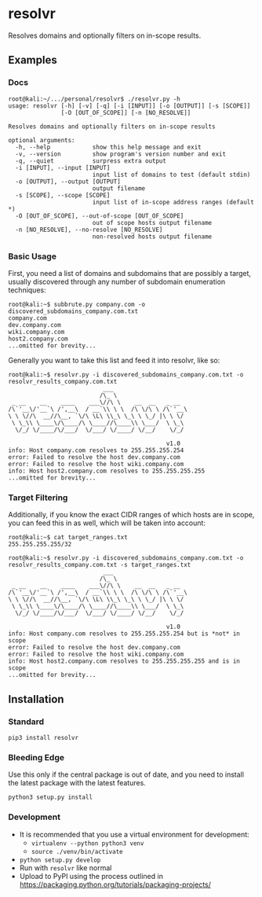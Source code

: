 # resolvr

Resolves domains and optionally filters on in-scope results.

## Examples

### Docs
~~~
root@kali:~/.../personal/resolvr$ ./resolvr.py -h
usage: resolvr [-h] [-v] [-q] [-i [INPUT]] [-o [OUTPUT]] [-s [SCOPE]]
               [-O [OUT_OF_SCOPE]] [-n [NO_RESOLVE]]

Resolves domains and optionally filters on in-scope results

optional arguments:
  -h, --help            show this help message and exit
  -v, --version         show program's version number and exit
  -q, --quiet           surpress extra output
  -i [INPUT], --input [INPUT]
                        input list of domains to test (default stdin)
  -o [OUTPUT], --output [OUTPUT]
                        output filename
  -s [SCOPE], --scope [SCOPE]
                        input list of in-scope address ranges (default *)
  -O [OUT_OF_SCOPE], --out-of-scope [OUT_OF_SCOPE]
                        out of scope hosts output filename
  -n [NO_RESOLVE], --no-resolve [NO_RESOLVE]
                        non-resolved hosts output filename

~~~

### Basic Usage
First, you need a list of domains and subdomains that are possibly a target, usually discovered through any number of subdomain enumeration techniques:

~~~
root@kali:~$ subbrute.py company.com -o discovered_subdomains_company.com.txt
company.com
dev.company.com
wiki.company.com
host2.company.com
...omitted for brevity...
~~~

Generally you want to take this list and feed it into resolvr, like so:

~~~
root@kali:~$ resolvr.py -i discovered_subdomains_company.com.txt -o resolvr_results_company.com.txt
                           ___                      
                          /\_ \                     
 _ __    __    ____    ___\//\ \    __  __   _ __   
/\`'__\/'__`\ /',__\  / __`\\ \ \  /\ \/\ \ /\`'__\ 
\ \ \//\  __//\__, `\/\ \L\ \\_\ \_\ \ \_/ |\ \ \/  
 \ \_\\ \____\/\____/\ \____//\____\\ \___/  \ \_\  
  \/_/ \/____/\/___/  \/___/ \/____/ \/__/    \/_/  
                                                    
                                             v1.0
info: Host company.com resolves to 255.255.255.254
error: Failed to resolve the host dev.company.com
error: Failed to resolve the host wiki.company.com
info: Host host2.company.com resolves to 255.255.255.255
...omitted for brevity...
~~~

### Target Filtering
Additionally, if you know the exact CIDR ranges of which hosts are in scope, you can feed this in as well, which will be taken into account:

~~~
root@kali:~$ cat target_ranges.txt 
255.255.255.255/32

root@kali:~$ resolvr.py -i discovered_subdomains_company.com.txt -o resolvr_results_company.com.txt -s target_ranges.txt 
                           ___                      
                          /\_ \                     
 _ __    __    ____    ___\//\ \    __  __   _ __   
/\`'__\/'__`\ /',__\  / __`\\ \ \  /\ \/\ \ /\`'__\ 
\ \ \//\  __//\__, `\/\ \L\ \\_\ \_\ \ \_/ |\ \ \/  
 \ \_\\ \____\/\____/\ \____//\____\\ \___/  \ \_\  
  \/_/ \/____/\/___/  \/___/ \/____/ \/__/    \/_/  
                                                    
                                             v1.0
info: Host company.com resolves to 255.255.255.254 but is *not* in scope
error: Failed to resolve the host dev.company.com
error: Failed to resolve the host wiki.company.com
info: Host host2.company.com resolves to 255.255.255.255 and is in scope
...omitted for brevity...
~~~

## Installation
### Standard
`pip3 install resolvr`

### Bleeding Edge
Use this only if the central package is out of date, and you need to install the latest package with the latest features.

`python3 setup.py install`

### Development
* It is recommended that you use a virtual environment for development:
    * `virtualenv --python python3 venv`
    * `source ./venv/bin/activate`
* `python setup.py develop`
* Run with `resolvr` like normal
* Upload to PyPI using the process outlined in https://packaging.python.org/tutorials/packaging-projects/
